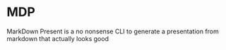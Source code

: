 # MDP
MarkDown Present is a no nonsense CLI to generate a presentation from markdown that actually looks good
